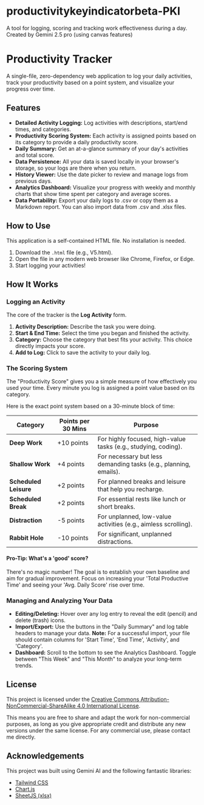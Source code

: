 # productivitykeyindicatorbeta-PKI
A tool for logging, scoring and tracking work effectiveness during a day. Created by Gemini 2.5 pro (using canvas features)
# Productivity Tracker

A single-file, zero-dependency web application to log your daily activities, track your productivity based on a point system, and visualize your progress over time.



## Features

*   **Detailed Activity Logging:** Log activities with descriptions, start/end times, and categories.
*   **Productivity Scoring System:** Each activity is assigned points based on its category to provide a daily productivity score.
*   **Daily Summary:** Get an at-a-glance summary of your day's activities and total score.
*   **Data Persistence:** All your data is saved locally in your browser's storage, so your logs are there when you return.
*   **History Viewer:** Use the date picker to review and manage logs from previous days.
*   **Analytics Dashboard:** Visualize your progress with weekly and monthly charts that show time spent per category and average scores.
*   **Data Portability:** Export your daily logs to .csv or copy them as a Markdown report. You can also import data from .csv and .xlsx files.

## How to Use

This application is a self-contained HTML file. No installation is needed.

1.  Download the `.html` file (e.g., V5.html).
2.  Open the file in any modern web browser like Chrome, Firefox, or Edge.
3.  Start logging your activities!

## How It Works

### Logging an Activity

The core of the tracker is the **Log Activity** form.

1.  **Activity Description:** Describe the task you were doing.
2.  **Start & End Time:** Select the time you began and finished the activity.
3.  **Category:** Choose the category that best fits your activity. This choice directly impacts your score.
4.  **Add to Log:** Click to save the activity to your daily log.

### The Scoring System

The "Productivity Score" gives you a simple measure of how effectively you used your time. Every minute you log is assigned a point value based on its category.

Here is the exact point system based on a 30-minute block of time:

| Category            | Points per 30 Mins | Purpose                                                    |
| ------------------- | ------------------ | ---------------------------------------------------------- |
| **Deep Work**       | +10 points         | For highly focused, high-value tasks (e.g., studying, coding). |
| **Shallow Work**    | +4 points          | For necessary but less demanding tasks (e.g., planning, emails). |
| **Scheduled Leisure** | +2 points          | For planned breaks and leisure that help you recharge.     |
| **Scheduled Break** | +2 points          | For essential rests like lunch or short breaks.            |
| **Distraction**     | -5 points          | For unplanned, low-value activities (e.g., aimless scrolling). |
| **Rabbit Hole**     | -10 points         | For significant, unplanned distractions.                   |

#### Pro-Tip: What's a 'good' score?

There's no magic number! The goal is to establish your own baseline and aim for gradual improvement. Focus on increasing your 'Total Productive Time' and seeing your 'Avg. Daily Score' rise over time.

### Managing and Analyzing Your Data

*   **Editing/Deleting:** Hover over any log entry to reveal the edit (pencil) and delete (trash) icons.
*   **Import/Export:** Use the buttons in the "Daily Summary" and log table headers to manage your data. **Note:** For a successful import, your file should contain columns for 'Start Time', 'End Time', 'Activity', and 'Category'.
*   **Dashboard:** Scroll to the bottom to see the Analytics Dashboard. Toggle between "This Week" and "This Month" to analyze your long-term trends.

## License

This project is licensed under the [Creative Commons Attribution-NonCommercial-ShareAlike 4.0 International License](https://creativecommons.org/licenses/by-nc-sa/4.0/).

This means you are free to share and adapt the work for non-commercial purposes, as long as you give appropriate credit and distribute any new versions under the same license. For any commercial use, please contact me directly.

## Acknowledgements

This project was built using Gemini AI and the following fantastic libraries:

*   [Tailwind CSS](https://tailwindcss.com/)
*   [Chart.js](https://www.chartjs.org/)
*   [SheetJS (xlsx)](https://sheetjs.com/)
